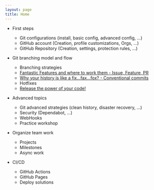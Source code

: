 ```yaml
---
layout: page
title: Home
---
```


- First steps

  - Git configurations (install, basic config, advanced config, ...)
  - GitHub account (Creation, profile customizations, Orgs, ...)
  - GitHub Repository (Creation, settings, protection rules, ...)

- Git branching model and flow

  - Branching strategies
  - [Fantastic Features and where to work them - Issue, Feature, PR](/docs/en/issue-pr-branch.md)
  - [Why your history is like a fix...fax...fox? - Conventional commits](/docs/en/conventional-commits.md)
  - Hotfixes
  - [Release the power of your code!](/docs/en/release-flow.md)

- Advanced topics

  - Git advanced strategies (clean history, disaster recovery, ...)
  - Security (Dependabot, ...)
  - WebHooks
  - Practice workshop

- Organize team work

  - Projects
  - Milestones
  - Async work

- CI/CD

  - GitHub Actions
  - GitHub Pages
  - Deploy solutions
